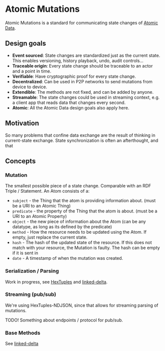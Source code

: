 # Atomic Mutations

Atomic Mutations is a standard for communicating state changes of [Atomic Data](/README.md).

## Design goals

- **Event sourced**: State changes are standardized just as the current state. This enables versioning, history playback, undo, audit controls...
- **Traceable origin**: Every state change should be traceable to an actor and a point in time.
- **Verifiable**: Have cryptographic proof for every state change.
- **Decentralized**: Can be used in P2P networks to send mutations from device to device.
- **Extendible**: The methods are not fixed, and can be added by anyone.
- **Streamable**: The state changes could be used in streaming context, e.g. a client app that reads data that changes every second.
- **Atomic**: All the Atomic Data design goals also apply here.

## Motivation

So many problems that confine data exchange are the result of thinking in current-state exchange.
State synchronization is often an afterthought, and that

## Concepts

### Mutation

The smallest possible piece of a state change.
Comparable with an RDF Triple / Statement.
An Atom consists of a:

- `subject` - the Thing that the atom is providing information about. (must be a URI to an Atomic Thing)
- `predicate` - the property of the Thing that the atom is about. (must be a URI to an Atomic Property)
- `object` - the new piece of information about the Atom (can be any datatype, as long as its defined by the predicate)
- `method` - How the resource needs to be updated using the Atom. If empty, just replace the current state.
- `hash` - The hash of the updated state of the resource. If this does not match with your resource, the Mutation is faulty. The hash can be empty if it is sent in
- `date` - A timestamp of when the mutation was created.

### Serialization / Parsing

Work in progress, see [HexTuples](https://github.com/ontola/hextuples) and [linked-delta](https://github.com/ontola/linked-delta).

### Streaming (pub/sub)

We're using HexTuples-NDJSON, since that allows for streaming parsing of mutations.

TODO! Something about endpoints / protocol for pub/sub.

### Base Methods

See [linked-delta](http://purl.org/linked-delta)
